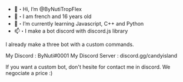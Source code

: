 - 👋・Hi, I’m @ByNutiTropFlex
- 📢・I am french and 16 years old
- 🌱・I’m currently learning Javascript, C++ and Python
- 📫・I make a bot discord with discord.js library

I already make a three bot with a custom commands.

My Discord : ByNuti#0001
My Discord Server : discord.gg/candyisland

If you want a custom bot, don't hesite for contact me in discord. We negociate a price :)
